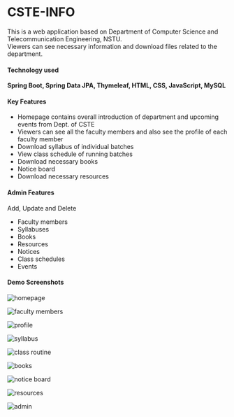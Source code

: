 # CSTE-INFO
<p>This is a web application based on Department of Computer Science and Telecommunication Engineering, NSTU. <br> Viewers can see necessary information and download files related to the department.</p>

#### Technology used
<strong> Spring Boot, Spring Data JPA, Thymeleaf, HTML, CSS, JavaScript, MySQL </strong>

#### Key Features
<ul>
<li>Homepage contains overall introduction of department and upcoming events from Dept. of CSTE</li>
<li>Viewers can see all the faculty members and also see the profile of each faculty member</li>
<li>Download syllabus of individual batches</li>
<li>View class schedule of running batches</li>
<li>Download necessary books</li>
<li>Notice board</li>
<li>Download necessary resources</li>
</ul>

#### Admin Features
Add, Update and Delete
<ul>
<li>Faculty members</li>
<li>Syllabuses</li>
<li>Books</li>
<li>Resources</li>
<li>Notices</li>
<li>Class schedules</li>
<li>Events</li>
</ul>

#### Demo Screenshots

![homepage](./demo_screenshot/1.png)

![faculty members](./demo_screenshot/2.png)

![profile](./demo_screenshot/3.png)

![syllabus](./demo_screenshot/4.png)

![class routine](./demo_screenshot/5.png)

![books](./demo_screenshot/6.png)

![notice board](./demo_screenshot/7.png)

![resources](./demo_screenshot/8.png)

![admin](./demo_screenshot/9.png)